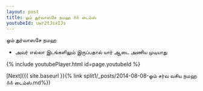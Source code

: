 ```yaml
---
layout: post
title: ஓம் துர்வாஸசே நமஹ ௧௧ டைம்ஸ்
youtubeId: uwr2tJsxIJs
---
```

 
 
 ஓம் துர்வாஸசே நமஹ  
 
 -  அவர் எல்லா இடங்களிலும் இருப்பதால் யார் ஆடை அணிய முடியாது 
 
  
 
  
 
 
 
 
 
 


{% include youtubePlayer.html id=page.youtubeId %}
 
[Next]({{ site.baseurl }}{% link  split1/_posts/2014-08-08-ஓம் சர்வ வசிய நமஹ ௧௧ டைம்ஸ்.md%})
 
